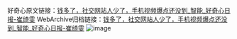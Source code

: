 好奇心原文链接：[钱多了，社交网站人少了，手机视频爆点还没到_智能_好奇心日报-崔绮雯](https://www.qdaily.com/articles/1554.html)
WebArchive归档链接：[钱多了，社交网站人少了，手机视频爆点还没到_智能_好奇心日报-崔绮雯](http://web.archive.org/web/20190623145927/https://www.qdaily.com/articles/1554.html)
![image](http://ww3.sinaimg.cn/large/007d5XDply1g3v4duxt7dj30u038r1kx)